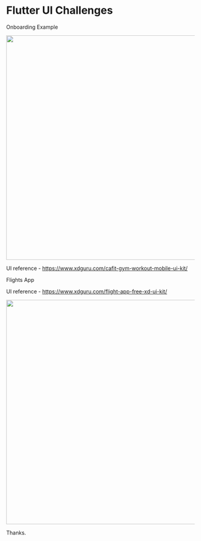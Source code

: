 # Flutter UI Challenges

Onboarding Example 

<img src="assets/FlightsUI_output.gif" height="600em" />

UI reference - https://www.xdguru.com/cafit-gym-workout-mobile-ui-kit/

Flights App

UI reference - https://www.xdguru.com/flight-app-free-xd-ui-kit/

<img src="assets/FlightsUI_output.gif" height="600em" />

Thanks.